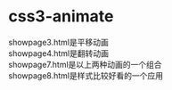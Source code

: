 # css3-animate
showpage3.html是平移动画<br/>
showpage4.html是翻转动画<br/>
showpage7.html是以上两种动画的一个组合<br/>
showpage8.html是样式比较好看的一个应用
